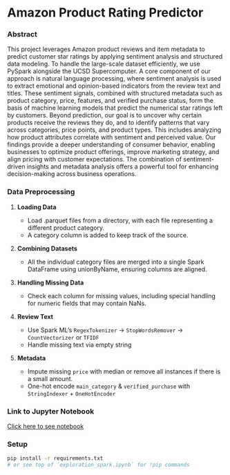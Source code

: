 # Amazon Product Rating Predictor

### Abstract

This project leverages Amazon product reviews and item metadata to predict customer star ratings by applying sentiment analysis and structured data modeling. To handle the large-scale dataset efficiently, we use PySpark alongside the UCSD Supercomputer. A core component of our approach is natural language processing, where sentiment analysis is used to extract emotional and opinion-based indicators from the review text and titles. These sentiment signals, combined with structured metadata such as product category, price, features, and verified purchase status, form the basis of machine learning models that predict the numerical star ratings left by customers. Beyond prediction, our goal is to uncover why certain products receive the reviews they do, and to identify patterns that vary across categories, price points, and product types. This includes analyzing how product attributes correlate with sentiment and perceived value. Our findings provide a deeper understanding of consumer behavior, enabling businesses to optimize product offerings, improve marketing strategy, and align pricing with customer expectations. The combination of sentiment-driven insights and metadata analysis offers a powerful tool for enhancing decision-making across business operations.


### Data Preprocessing
1. **Loading Data**
   -  Load .parquet files from a directory, with each file representing a different product category. 
   -  A category column is added to keep track of the source.
   
2. **Combining Datasets**
   -  All the individual category files are merged into a single Spark DataFrame using unionByName, ensuring columns are aligned.
   
3. **Handling Missing Data**
   - Check each column for missing values, including special handling for numeric fields that may contain NaNs.

4. **Review Text**  
   - Use Spark ML’s `RegexTokenizer` -> `StopWordsRemover` -> `CountVectorizer` or `TFIDF`  
   - Handle missing text via empty string

5. **Metadata**  
   - Impute missing `price` with median or remove all instances if there is a small amount. 
   - One-hot encode `main_category` & `verified_purchase` with `StringIndexer` + `OneHotEncoder`



### Link to Jupyter Notebook
[Click here to see notebook](https://github.com/Nolan-Lo/Amazon_Product_Rating_Predictor/blob/main/Notebook/Amazon_Reviews.ipynb)

### Setup
```bash
pip install -r requirements.txt
# or see top of `exploration_spark.ipynb` for !pip commands

